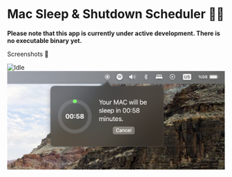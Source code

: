 # Mac Sleep & Shutdown Scheduler 🌙💤

**Please note that this app is currently under active development. There is no executable binary yet.** 

Screenshots 📸

![Idle](assets/SleepTimer.ng)
![TimerSet](assets/SleepCountdown.png)

